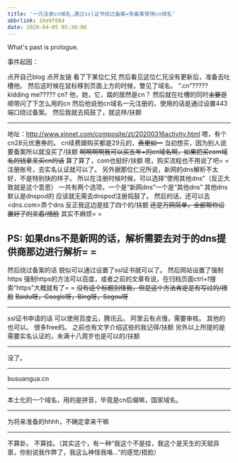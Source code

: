 ```yaml
---
title: '一元注册cn域名,通过ssl证书绕过备案=免备案使用cn域名'
abbrlink: 16e9f684
date: 2020-04-05 05:30:00
---
```

What's past is prologue.

<!--more-->事件起因：
点开自己blog
点开友链
看了下某位仁兄
然后看见这位仁兄没有更新后，准备去吐槽他。
然后这时候在鼠标移到页面上方的时候，瞥见了域名。
“.cn”?????
kidding me?????
cn?
他，她，它，踏的居然是cn？
然后就在吐槽的同时~~主要是~~顺带问了下怎么用的cn
然后他说他cn域名一元注册的，使用的话是通过设置443端口绕过备案。
然后我就去捣鼓了，就这样/扶额


----------
地址：<http://www.xinnet.com/composite/zt/20200316activity.html>
嗯，有个cn28元优惠券的。
cn续费跟购买都是29元的，~~表里如一~~
当初想买，因为别人说要备案所以就没买了/扶额
~~啊啊啊啊我可以买五年+的cn域名啊，如果把买com域名的钱拿来买cn的话~~
算了算了，com也挺好/扶额
嗯，购买流程也不用说了吧= =
注册账号，去实名认证就可以了。
另外据那位仁兄所说，新网的dns解析不太好，不是特别快的样子。
所以在注册时候时候，可以选择“使用其他dns”（反正大致就是这个意思）
一共有两个选项，一个是“新网dns”一个是“其他dns”
其他dns默认是dnspod的
应该就无需去dnspod注册捣鼓了。
然后的话，还可以去<dns.com>弄个dns
反正我这边是挂了四个的/扶额
~~还是万网简单，全部帮你设置好了的来着/捂脸~~
其实不麻烦= =

PS:
如果dns不是新网的话，解析需要去对于的dns提供商那边进行解析= =
----------
然后绕过备案的话
貌似可以通过设置了ssl证书就可以了。
然后网站设置了强制https
强制https的方法可以百度，或者之前的文章有说，在归档页面ctrl+f搜索“https”大概就有了= =
~~没有这个标题别怪我，但是这个方法肯定是有写过的/捂脸~~
~~Baidu呀，Google呀，Bing呀，Sogou呀~~


----------
ssl证书申请的话
可以使用百度云，腾讯云。
阿里云有点慢，需要审核。
其他的也可以。
很多free的。
之前也有文字介绍这些的我记得/扶额
另外以上所提的是需要实名认证的，未满十八周岁也是可以的/扶额


----------
没了。


----------
busuangua.cn


----------
本土化的一个域名，用的是拼音，毕竟是cn后缀嘛，国家域名。


----------
为将来准备的hhhh，不确定拿来干嘛


----------
不算卦。
不算挂。（其实这个，有一种“我这个不是挂，我这个是天生的天赋异禀，你别说我作弊了，我这么神怪我咯...”的感觉/捂脸）

